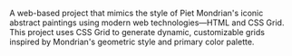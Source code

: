 A web-based project that mimics the style of Piet Mondrian's iconic abstract paintings using modern web technologies—HTML and CSS Grid. This project uses CSS Grid to generate dynamic, customizable grids inspired by Mondrian's geometric style and primary color palette.
